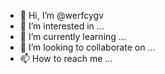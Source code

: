 - 👋 Hi, I’m @werfcygv
- 👀 I’m interested in ...
- 🌱 I’m currently learning ...
- 💞️ I’m looking to collaborate on ...
- 📫 How to reach me ...

<!---
werfcygv/werfcygv is a ✨ special ✨ repository because its `README.md` (this file) appears on your GitHub profile.
You can click the Preview link to take a look at your changes.
--->
